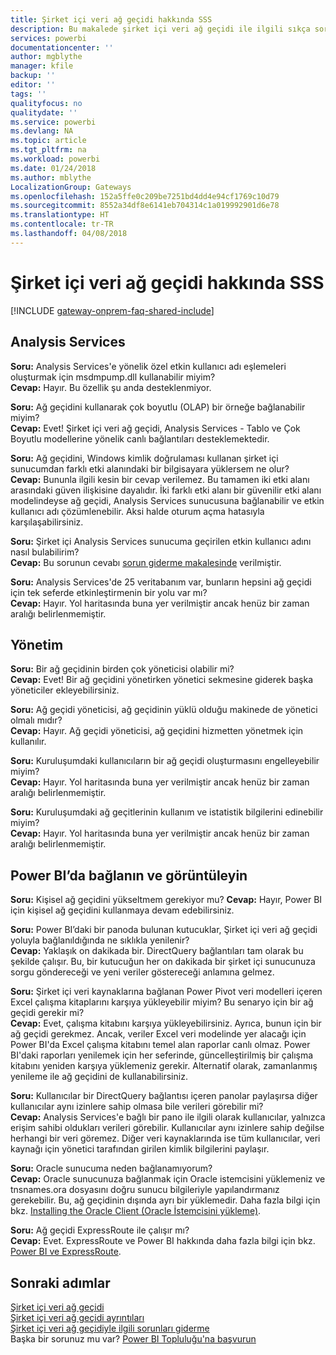 ```yaml
---
title: Şirket içi veri ağ geçidi hakkında SSS
description: Bu makalede şirket içi veri ağ geçidi ile ilgili sıkça sorulan sorulara yer verilmiştir. Ağ geçidi ile ilgili sıkça sorulan sorular tek bir noktada toplanmıştır.
services: powerbi
documentationcenter: ''
author: mgblythe
manager: kfile
backup: ''
editor: ''
tags: ''
qualityfocus: no
qualitydate: ''
ms.service: powerbi
ms.devlang: NA
ms.topic: article
ms.tgt_pltfrm: na
ms.workload: powerbi
ms.date: 01/24/2018
ms.author: mblythe
LocalizationGroup: Gateways
ms.openlocfilehash: 152a5ffe0c209be7251bd4dd4e94cf1769c10d79
ms.sourcegitcommit: 8552a34df8e6141eb704314c1a019992901d6e78
ms.translationtype: HT
ms.contentlocale: tr-TR
ms.lasthandoff: 04/08/2018
---
```

# <a name="on-premises-data-gateway-faq"></a>Şirket içi veri ağ geçidi hakkında SSS
<!-- Shared FAQ shared Include -->
[!INCLUDE [gateway-onprem-faq-shared-include](./includes/gateway-onprem-faq-shared-include.md)]

## <a name="analysis-services"></a>Analysis Services
**Soru:** Analysis Services'e yönelik özel etkin kullanıcı adı eşlemeleri oluşturmak için msdmpump.dll kullanabilir miyim?  
**Cevap:** Hayır. Bu özellik şu anda desteklenmiyor.

**Soru:** Ağ geçidini kullanarak çok boyutlu (OLAP) bir örneğe bağlanabilir miyim?  
**Cevap:** Evet! Şirket içi veri ağ geçidi, Analysis Services - Tablo ve Çok Boyutlu modellerine yönelik canlı bağlantıları desteklemektedir.

**Soru:** Ağ geçidini, Windows kimlik doğrulaması kullanan şirket içi sunucumdan farklı etki alanındaki bir bilgisayara yüklersem ne olur?  
**Cevap:** Bununla ilgili kesin bir cevap verilemez. Bu tamamen iki etki alanı arasındaki güven ilişkisine dayalıdır. İki farklı etki alanı bir güvenilir etki alanı modelindeyse ağ geçidi, Analysis Services sunucusuna bağlanabilir ve etkin kullanıcı adı çözümlenebilir. Aksi halde oturum açma hatasıyla karşılaşabilirsiniz.

**Soru:** Şirket içi Analysis Services sunucuma geçirilen etkin kullanıcı adını nasıl bulabilirim?  
**Cevap:** Bu sorunun cevabı [sorun giderme makalesinde](service-gateway-onprem-tshoot.md) verilmiştir.

**Soru:** Analysis Services'de 25 veritabanım var, bunların hepsini ağ geçidi için tek seferde etkinleştirmenin bir yolu var mı?  
**Cevap:** Hayır. Yol haritasında buna yer verilmiştir ancak henüz bir zaman aralığı belirlenmemiştir.

## <a name="administration"></a>Yönetim
**Soru:** Bir ağ geçidinin birden çok yöneticisi olabilir mi?  
**Cevap:** Evet! Bir ağ geçidini yönetirken yönetici sekmesine giderek başka yöneticiler ekleyebilirsiniz.

**Soru:** Ağ geçidi yöneticisi, ağ geçidinin yüklü olduğu makinede de yönetici olmalı mıdır?  
**Cevap:** Hayır. Ağ geçidi yöneticisi, ağ geçidini hizmetten yönetmek için kullanılır.

**Soru:** Kuruluşumdaki kullanıcıların bir ağ geçidi oluşturmasını engelleyebilir miyim?  
**Cevap:** Hayır. Yol haritasında buna yer verilmiştir ancak henüz bir zaman aralığı belirlenmemiştir.

**Soru:** Kuruluşumdaki ağ geçitlerinin kullanım ve istatistik bilgilerini edinebilir miyim?  
**Cevap:** Hayır. Yol haritasında buna yer verilmiştir ancak henüz bir zaman aralığı belirlenmemiştir.

## <a name="power-bi"></a>Power BI’da bağlanın ve görüntüleyin
**Soru:** Kişisel ağ geçidini yükseltmem gerekiyor mu?
**Cevap:** Hayır, Power BI için kişisel ağ geçidini kullanmaya devam edebilirsiniz.

**Soru:** Power BI’daki bir panoda bulunan kutucuklar, Şirket içi veri ağ geçidi yoluyla bağlanıldığında ne sıklıkla yenilenir?  
**Cevap:** Yaklaşık on dakikada bir. DirectQuery bağlantıları tam olarak bu şekilde çalışır. Bu, bir kutucuğun her on dakikada bir şirket içi sunucunuza sorgu göndereceği ve yeni veriler göstereceği anlamına gelmez.

**Soru:** Şirket içi veri kaynaklarına bağlanan Power Pivot veri modelleri içeren Excel çalışma kitaplarını karşıya yükleyebilir miyim? Bu senaryo için bir ağ geçidi gerekir mi?  
**Cevap:** Evet, çalışma kitabını karşıya yükleyebilirsiniz. Ayrıca, bunun için bir ağ geçidi gerekmez. Ancak, veriler Excel veri modelinde yer alacağı için Power BI'da Excel çalışma kitabını temel alan raporlar canlı olmaz. Power BI'daki raporları yenilemek için her seferinde, güncelleştirilmiş bir çalışma kitabını yeniden karşıya yüklemeniz gerekir. Alternatif olarak, zamanlanmış yenileme ile ağ geçidini de kullanabilirsiniz.

**Soru:** Kullanıcılar bir DirectQuery bağlantısı içeren panolar paylaşırsa diğer kullanıcılar aynı izinlere sahip olmasa bile verileri görebilir mi?  
**Cevap:** Analysis Services'e bağlı bir pano ile ilgili olarak kullanıcılar, yalnızca erişim sahibi oldukları verileri görebilir. Kullanıcılar aynı izinlere sahip değilse herhangi bir veri göremez. Diğer veri kaynaklarında ise tüm kullanıcılar, veri kaynağı için yönetici tarafından girilen kimlik bilgilerini paylaşır.

**Soru:** Oracle sunucuma neden bağlanamıyorum?  
**Cevap:** Oracle sunucunuza bağlanmak için Oracle istemcisini yüklemeniz ve tnsnames.ora dosyasını doğru sunucu bilgileriyle yapılandırmanız gerekebilir. Bu, ağ geçidinin dışında ayrı bir yüklemedir. Daha fazla bilgi için bkz. [Installing the Oracle Client (Oracle İstemcisini yükleme)](service-gateway-onprem-manage-oracle.md#installing-the-oracle-client).

**Soru:** Ağ geçidi ExpressRoute ile çalışır mı?  
**Cevap:** Evet. ExpressRoute ve Power BI hakkında daha fazla bilgi için bkz. [Power BI ve ExpressRoute](service-admin-power-bi-expressroute.md).

## <a name="next-steps"></a>Sonraki adımlar
[Şirket içi veri ağ geçidi](service-gateway-onprem.md)  
[Şirket içi veri ağ geçidi ayrıntıları](service-gateway-onprem-indepth.md)  
[Şirket içi veri ağ geçidiyle ilgili sorunları giderme](service-gateway-onprem-tshoot.md)  
Başka bir sorunuz mu var? [Power BI Topluluğu'na başvurun](http://community.powerbi.com/)

